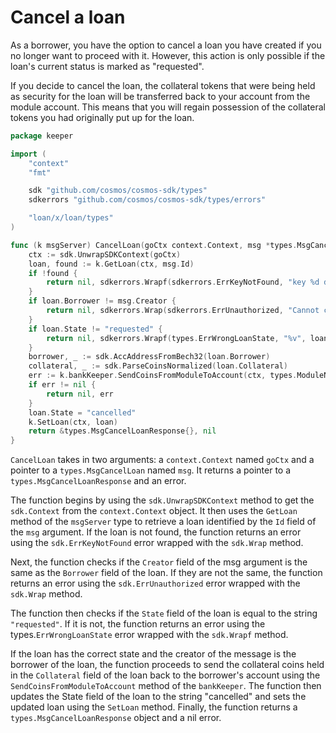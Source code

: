 # Cancel a loan

As a borrower, you have the option to cancel a loan you have created if you no
longer want to proceed with it. However, this action is only possible if the
loan's current status is marked as "requested".

If you decide to cancel the loan, the collateral tokens that were being held as
security for the loan will be transferred back to your account from the module
account. This means that you will regain possession of the collateral tokens you
had originally put up for the loan.

```go title="x/loan/keeper/msg_server_cancel_loan.go"
package keeper

import (
	"context"
	"fmt"

	sdk "github.com/cosmos/cosmos-sdk/types"
	sdkerrors "github.com/cosmos/cosmos-sdk/types/errors"

	"loan/x/loan/types"
)

func (k msgServer) CancelLoan(goCtx context.Context, msg *types.MsgCancelLoan) (*types.MsgCancelLoanResponse, error) {
	ctx := sdk.UnwrapSDKContext(goCtx)
	loan, found := k.GetLoan(ctx, msg.Id)
	if !found {
		return nil, sdkerrors.Wrapf(sdkerrors.ErrKeyNotFound, "key %d doesn't exist", msg.Id)
	}
	if loan.Borrower != msg.Creator {
		return nil, sdkerrors.Wrap(sdkerrors.ErrUnauthorized, "Cannot cancel: not the borrower")
	}
	if loan.State != "requested" {
		return nil, sdkerrors.Wrapf(types.ErrWrongLoanState, "%v", loan.State)
	}
	borrower, _ := sdk.AccAddressFromBech32(loan.Borrower)
	collateral, _ := sdk.ParseCoinsNormalized(loan.Collateral)
	err := k.bankKeeper.SendCoinsFromModuleToAccount(ctx, types.ModuleName, borrower, collateral)
	if err != nil {
		return nil, err
	}
	loan.State = "cancelled"
	k.SetLoan(ctx, loan)
	return &types.MsgCancelLoanResponse{}, nil
}
```

`CancelLoan` takes in two arguments: a `context.Context` named `goCtx` and a
pointer to a `types.MsgCancelLoan` named `msg`. It returns a pointer to a
`types.MsgCancelLoanResponse` and an error.

The function begins by using the `sdk.UnwrapSDKContext` method to get the
`sdk.Context` from the `context.Context` object. It then uses the `GetLoan`
method of the `msgServer` type to retrieve a loan identified by the `Id` field
of the `msg` argument. If the loan is not found, the function returns an error
using the `sdk.ErrKeyNotFound` error wrapped with the `sdk.Wrap` method.

Next, the function checks if the `Creator` field of the msg argument is the same
as the `Borrower` field of the loan. If they are not the same, the function
returns an error using the `sdk.ErrUnauthorized` error wrapped with the
`sdk.Wrap` method.

The function then checks if the `State` field of the loan is equal to the string
`"requested"`. If it is not, the function returns an error using the
types.`ErrWrongLoanState` error wrapped with the `sdk.Wrapf` method.

If the loan has the correct state and the creator of the message is the borrower
of the loan, the function proceeds to send the collateral coins held in the
`Collateral` field of the loan back to the borrower's account using the
`SendCoinsFromModuleToAccount` method of the `bankKeeper`. The function then
updates the State field of the loan to the string "cancelled" and sets the
updated loan using the `SetLoan` method. Finally, the function returns a
`types.MsgCancelLoanResponse` object and a nil error.